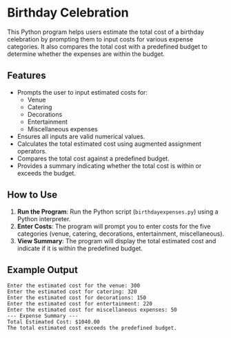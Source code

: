 # Birthday Celebration

This Python program helps users estimate the total cost of a birthday celebration by prompting them to input costs for various expense categories. It also compares the total cost with a predefined budget to determine whether the expenses are within the budget.

## Features
- Prompts the user to input estimated costs for:
  - Venue
  - Catering
  - Decorations
  - Entertainment
  - Miscellaneous expenses
- Ensures all inputs are valid numerical values.
- Calculates the total estimated cost using augmented assignment operators.
- Compares the total cost against a predefined budget.
- Provides a summary indicating whether the total cost is within or exceeds the budget.

## How to Use
1. **Run the Program**: Run the Python script (`birthdayexpenses.py`) using a Python interpreter.
2. **Enter Costs**: The program will prompt you to enter costs for the five categories (venue, catering, decorations, entertainment, miscellaneous).
3. **View Summary**: The program will display the total estimated cost and indicate if it is within the predefined budget.

## Example Output
    Enter the estimated cost for the venue: 300
    Enter the estimated cost for catering: 320
    Enter the estimated cost for decorations: 150
    Enter the estimated cost for entertainment: 220
    Enter the estimated cost for miscellaneous expenses: 50
    --- Expense Summary ---
    Total Estimated Cost: $1040.00 
    The total estimated cost exceeds the predefined budget.

